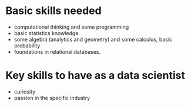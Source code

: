 # Basic skills needed
- computational thinking and some programming
- basic statistics knowledge
- some algebra (analytics and geometry) and some calculus, basic probability 
- foundations in relational databases. 

# Key skills to have as a data scientist
- curiosity 
- passion in the specific industry 

